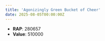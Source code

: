 ```yaml
---
title: 'Agonizingly Green Bucket of Cheer'
date: 2025-08-05T00:00:00Z
---
```

- **RAP**: 280657
- **Value**: 510000
